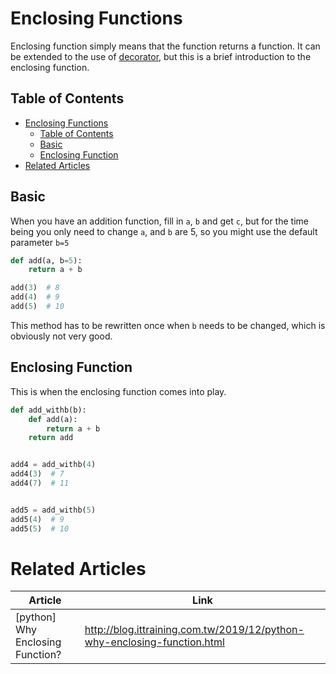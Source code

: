 # Enclosing Functions

Enclosing function simply means that the function returns a function. It can be extended to the use of [decorator](../assets/must_know/closure_decorator.png), but this is a brief introduction to the enclosing function.

## Table of Contents

* [Enclosing Functions](#enclosing-functions)
  * [Table of Contents](#table-of-contents)
  * [Basic](#basic)
  * [Enclosing Function](#enclosing-function)
* [Related Articles](#related-articles)

## Basic

When you have an addition function, fill in `a`, `b` and get `c`, but for the time being you only need to change `a`, and `b` are 5, so you might use the default parameter `b=5`

``` py
def add(a, b=5):
    return a + b

add(3)  # 8
add(4)  # 9
add(5)  # 10
```

This method has to be rewritten once when `b` needs to be changed, which is obviously not very good.

## Enclosing Function

This is when the enclosing function comes into play.

``` py
def add_withb(b):
    def add(a):
        return a + b
    return add


add4 = add_withb(4)
add4(3)  # 7
add4(7)  # 11


add5 = add_withb(5)
add5(4)  # 9
add5(5)  # 10
```


# Related Articles

| Article                          | Link                                                                     |
| -------------------------------- | ------------------------------------------------------------------------ |
| [python] Why Enclosing Function? | http://blog.ittraining.com.tw/2019/12/python-why-enclosing-function.html |
